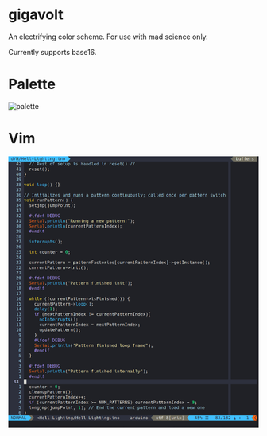 # gigavolt
An electrifying color scheme. For use with mad science only.

Currently supports base16.

# Palette
![palette](images/palette.png)

# Vim
![vim-palette](images/vim.png)
